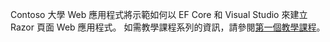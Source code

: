 Contoso 大學 Web 應用程式將示範如何以 EF Core 和 Visual Studio 來建立 Razor 頁面 Web 應用程式。 如需教學課程系列的資訊，請參閱[第一個教學課程](xref:data/ef-rp/intro)。